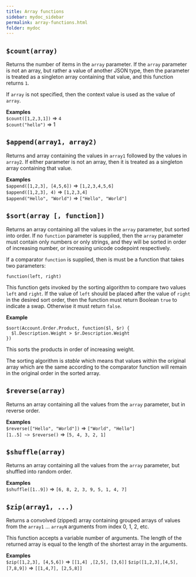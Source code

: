 ```yaml
---
title: Array functions
sidebar: mydoc_sidebar
permalink: array-functions.html
folder: mydoc
---
```


## `$count(array)`

Returns the number of items in the `array` parameter.  If the `array` parameter is not an array, but rather a value of another JSON type, then the parameter is treated as a singleton array containing that value, and this function returns `1`.

If `array` is not specified, then the context value is used as the value of `array`.

__Examples__  
`$count([1,2,3,1])` => `4`  
`$count("hello")` => 1

## `$append(array1, array2)`

Returns and array containing the values in `array1` followed by the values in `array2`.  If either parameter is not an array, then it is treated as a singleton array containing that value.

__Examples__  
`$append([1,2,3], [4,5,6])` => `[1,2,3,4,5,6]`  
`$append([1,2,3], 4)` => `[1,2,3,4]`  
`$append("Hello", "World")` => `["Hello", "World"]`


## `$sort(array [, function])`

Returns an array containing all the values in the `array` parameter, but sorted into order.  If no `function` parameter is supplied, then the `array` parameter must contain only numbers or only strings, and they will be sorted in order of increasing number, or increasing unicode codepoint respectively.

If a comparator `function` is supplied, then is must be a function that takes two parameters:  

`function(left, right)`  

This function gets invoked by the sorting algorithm to compare two values `left` and `right`.  If the value of `left` should be placed after the value of `right` in the desired sort order, then the function must return Boolean `true` to indicate a swap.  Otherwise it must return `false`.

__Example__
```
$sort(Account.Order.Product, function($l, $r) {
  $l.Description.Weight > $r.Description.Weight
})
```
This sorts the products in order of increasing weight.

The sorting algorithm is *stable* which means that values within the original array which are the same according to the comparator function will remain in the original order in the sorted array.

## `$reverse(array)`

Returns an array containing all the values from the `array` parameter, but in reverse order.

__Examples__  
`$reverse(["Hello", "World"])` => `["World", "Hello"]`  
`[1..5] ~> $reverse()` => `[5, 4, 3, 2, 1]`

## `$shuffle(array)`

Returns an array containing all the values from the `array` parameter, but shuffled into random order.

__Examples__  
`$shuffle([1..9])` => `[6, 8, 2, 3, 9, 5, 1, 4, 7]`



## `$zip(array1, ...)`

Returns a convolved (zipped) array containing grouped arrays of values from the `array1` ... `arrayN` arguments from index 0, 1, 2, etc.

This function accepts a variable number of arguments.  The length of the returned array is equal to the length of the shortest array in the arguments.

__Examples__  
`$zip([1,2,3], [4,5,6])` => `[[1,4] ,[2,5], [3,6]]`
`$zip([1,2,3],[4,5],[7,8,9])` => `[[1,4,7], [2,5,8]]`
